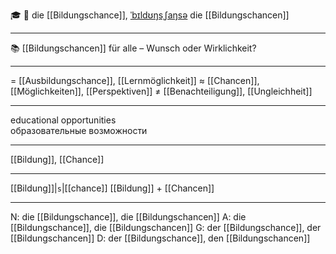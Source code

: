 🎓 🔴 die [[Bildungschance]], [ˈbɪldʊŋsˌʃaŋsə](https://youglish.com/pronounce/Bildungschance/german)
die [[Bildungschancen]]

---
📚 [[Bildungschancen]] für alle – Wunsch oder Wirklichkeit?


---
= [[Ausbildungschance]], [[Lernmöglichkeit]]
≈ [[Chancen]], [[Möglichkeiten]], [[Perspektiven]]
≠ [[Benachteiligung]], [[Ungleichheit]]

---
educational opportunities  
образовательные возможности

---
[[Bildung]], [[Chance]]

---
[[Bildung]]|`s`|[[chance]]
[[Bildung]] + [[Chancen]]


---
N: die [[Bildungschance]], die [[Bildungschancen]]
A: die [[Bildungschance]], die [[Bildungschancen]]
G: der [[Bildungschance]], der [[Bildungschancen]]
D: der [[Bildungschance]], den [[Bildungschancen]]
